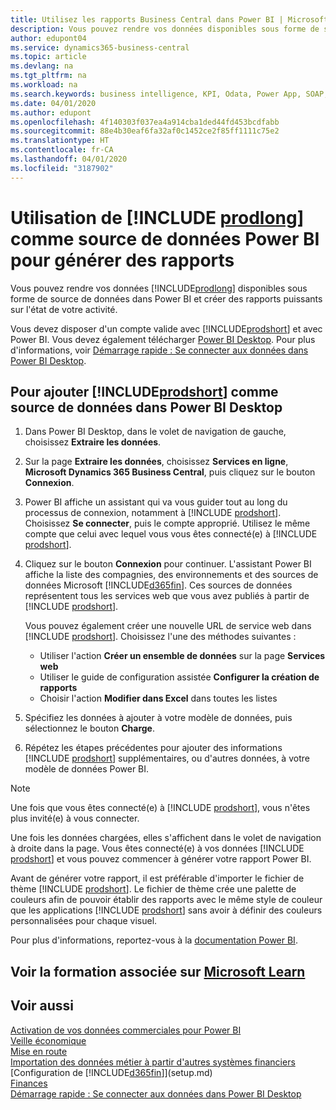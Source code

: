 ```yaml
---
title: Utilisez les rapports Business Central dans Power BI | Microsoft Docs
description: Vous pouvez rendre vos données disponibles sous forme de source de données dans Power BI et créer des rapports puissants sur l'état de votre activité.
author: edupont04
ms.service: dynamics365-business-central
ms.topic: article
ms.devlang: na
ms.tgt_pltfrm: na
ms.workload: na
ms.search.keywords: business intelligence, KPI, Odata, Power App, SOAP, analysis
ms.date: 04/01/2020
ms.author: edupont
ms.openlocfilehash: 4f140303f037ea4a914cba1ded44fd453bcdfabb
ms.sourcegitcommit: 88e4b30eaf6fa32af0c1452ce2f85ff1111c75e2
ms.translationtype: HT
ms.contentlocale: fr-CA
ms.lasthandoff: 04/01/2020
ms.locfileid: "3187902"
---
```

# <a name="using-prodlong-as-power-bi-data-source-for-building-reports"></a>Utilisation de [!INCLUDE [prodlong](includes/prodlong.md)] comme source de données Power BI pour générer des rapports

Vous pouvez rendre vos données [!INCLUDE[prodlong](includes/prodlong.md)] disponibles sous forme de source de données dans Power BI et créer des rapports puissants sur l'état de votre activité.  

Vous devez disposer d'un compte valide avec [!INCLUDE[prodshort](includes/prodshort.md)] et avec Power BI. Vous devez également télécharger [Power BI Desktop](https://powerbi.microsoft.com/desktop/). Pour plus d'informations, voir [Démarrage rapide : Se connecter aux données dans Power BI Desktop](/power-bi/desktop-quickstart-connect-to-data).  

## <a name="to-add-prodshort-as-a-data-source-in-power-bi-desktop"></a>Pour ajouter [!INCLUDE[prodshort](includes/prodshort.md)] comme source de données dans Power BI Desktop

1. Dans Power BI Desktop, dans le volet de navigation de gauche, choisissez **Extraire les données**.
2. Sur la page **Extraire les données**, choisissez **Services en ligne**, **Microsoft Dynamics 365 Business Central**, puis cliquez sur le bouton **Connexion**.
3. Power BI affiche un assistant qui va vous guider tout au long du processus de connexion, notamment à [!INCLUDE [prodshort](includes/prodshort.md)]. Choisissez **Se connecter**, puis le compte approprié. Utilisez le même compte que celui avec lequel vous vous êtes connecté(e) à [!INCLUDE [prodshort](includes/prodshort.md)].
4. Cliquez sur le bouton **Connexion** pour continuer. L'assistant Power BI affiche la liste des compagnies, des environnements et des sources de données Microsoft [!INCLUDE[d365fin](includes/d365fin_md.md)]. Ces sources de données représentent tous les services web que vous avez publiés à partir de [!INCLUDE [prodshort](includes/prodshort.md)].

    Vous pouvez également créer une nouvelle URL de service web dans [!INCLUDE [prodshort](includes/prodshort.md)]. Choisissez l'une des méthodes suivantes :

      - Utiliser l'action **Créer un ensemble de données** sur la page **Services web**
      - Utiliser le guide de configuration assistée **Configurer la création de rapports**
      - Choisir l'action **Modifier dans Excel** dans toutes les listes

5. Spécifiez les données à ajouter à votre modèle de données, puis sélectionnez le bouton **Charge**.
6. Répétez les étapes précédentes pour ajouter des informations [!INCLUDE [prodshort](includes/prodshort.md)] supplémentaires, ou d'autres données, à votre modèle de données Power BI.

> [!NOTE]  
> Une fois que vous êtes connecté(e) à [!INCLUDE [prodshort](includes/prodshort.md)], vous n'êtes plus invité(e) à vous connecter.

Une fois les données chargées, elles s'affichent dans le volet de navigation à droite dans la page. Vous êtes connecté(e) à vos données [!INCLUDE [prodshort](includes/prodshort.md)] et vous pouvez commencer à générer votre rapport Power BI.  

Avant de générer votre rapport, il est préférable d'importer le fichier de thème [!INCLUDE [prodshort](includes/prodshort.md)].  Le fichier de thème crée une palette de couleurs afin de pouvoir établir des rapports avec le même style de couleur que les applications [!INCLUDE [prodshort](includes/prodshort.md)] sans avoir à définir des couleurs personnalisées pour chaque visuel.

Pour plus d'informations, reportez-vous à la [documentation Power BI](/power-bi/consumer/).

## <a name="see-related-training-at-microsoft-learn"></a>Voir la formation associée sur [Microsoft Learn](/learn/modules/configure-powerbi-excel-dynamics-365-business-central/index)

## <a name="see-also"></a>Voir aussi

[Activation de vos données commerciales pour Power BI](admin-powerbi.md)  
[Veille économique](bi.md)  
[Mise en route](product-get-started.md)  
[Importation des données métier à partir d'autres systèmes financiers](across-import-data-configuration-packages.md)  
[Configuration de [!INCLUDE[d365fin](includes/d365fin_md.md)]](setup.md)  
[Finances](finance.md)  
[Démarrage rapide : Se connecter aux données dans Power BI Desktop](/power-bi/desktop-quickstart-connect-to-data)  
